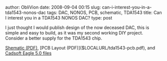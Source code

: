 author: ObliVion
date: 2008-09-04 00:15
slug: can-i-interest-you-in-a-tda1543-nonos-dac
tags: DAC, NONOS, PCB, schematic, TDA1543
title: Can I interest you in a TDA1543 NONOS DAC?
type: post


I just thought I would publish design of the now deceased DAC, this is
simple and easy to build, as it was my second working DIY project.
Consider a better supply for the TDA1543 chip.

[Shematic (PDF)]($LOCALURL/tda1543-sch.pdf),
[PCB Layout (PDF)]($LOCALURL/tda1543-pcb.pdf), and
[Cadsoft Eagle 5.0 files]($LOCALURL/tda1543-nonos-dac.zip)
